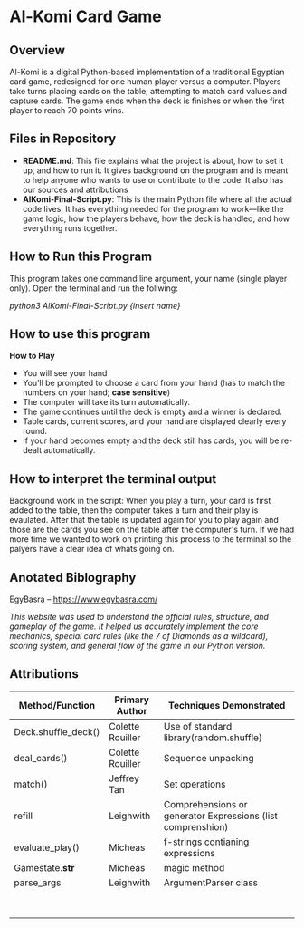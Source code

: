 # Al-Komi Card Game

## Overview
Al-Komi is a digital Python-based implementation of a traditional Egyptian card game, redesigned for one human player versus a computer. Players take turns placing cards on the table, attempting to match card values and capture cards. The game ends when the deck is finishes or when the first player to reach 70 points wins.

## Files in Repository

- **README.md**: This file explains what the project is about, how to set it up, and how to run it. It gives background on the program and is meant to help anyone who wants to use or contribute to the code. It also has our sources and attributions
- **AlKomi-Final-Script.py**: This is the main Python file where all the actual code lives. It has everything needed for the program to work—like the game logic, how the players behave, how the deck is handled, and how everything runs together.

##  How to Run this Program 
This program takes one command line argument, your name (single player only). Open the terminal and run the follwing: 

_python3 AlKomi-Final-Script.py {insert name}_

## How to use this program
**How to Play**
* You will see your hand 
* You’ll be prompted to choose a card from your hand (has to match the numbers on your hand; **case sensitive**)
* The computer will take its turn automatically.
* The game continues until the deck is empty and a winner is declared.
* Table cards, current scores, and your hand are displayed clearly every round.
* If your hand becomes empty and the deck still has cards, you will be re-dealt automatically.

## How to interpret the terminal output 
Background work in the script: When you play a turn, your card is first added to the table, then the computer takes a turn and their play is evaulated. After that the table is updated again for you to play again and those are the cards you see on the table after the computer's turn. If we had more time we wanted to work on printing this process to the terminal so the palyers have a clear idea of whats going on. 

## Anotated Biblography 
EgyBasra – https://www.egybasra.com/

_This website was used to understand the official rules, structure, and gameplay of the game. It helped us accurately implement the core mechanics, special card rules (like the 7 of Diamonds as a wildcard), scoring system, and general flow of the game in our Python version._

## Attributions 
| **Method/Function**           | **Primary Author**    | **Techniques Demonstrated**              |
|---------------------------|-------------------|--------------------------------------|
| Deck.shuffle_deck()             | Colette Rouiller       | Use of standard library(random.shuffle)                       |
| deal_cards()           | Colette Rouiller    | Sequence unpacking |
| match()            | Jeffrey Tan  |  Set operations     |
|refill          |    Leighwith   | Comprehensions or generator Expressions (list comprenshion)       |
| evaluate_play()             | Micheas       | f-strings contianing expressions                       |
| Gamestate.__str__         | Micheas   | magic method |
| parse_args            | Leighwith  |  ArgumentParser class    |
|          |       |     |
|          |       |     |
|          |       |     |
|          |       |     |
|          |       |     |
|          |       |     |
|          |       |     |
|          |       |     |
